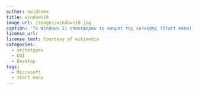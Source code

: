 ```yaml
---
author: epidrome
title: windows10
image_url: /images/windows10.jpg
caption: 'Τα Windows 11 επανέφεραν το κουμπί της εκίνησης (Start menu), το οποίο αν και λειγουργικά δεν χρειάζεται και είχε αφαιρεθεί από την προηγούμενη έκδοση (Window 8), αλλά η οικειότητα που είχε ήδη δημιουργηθεί στους χρήστες το έχει μετατρέψει σε μια χρήσιμη συνήθεια.'
license_url:
license_text: Courtesy of wikimedia
categories:
  - archetypes
  - GUI
  - Desktop
tags:
  - Microsoft
  - Start menu
---
```

